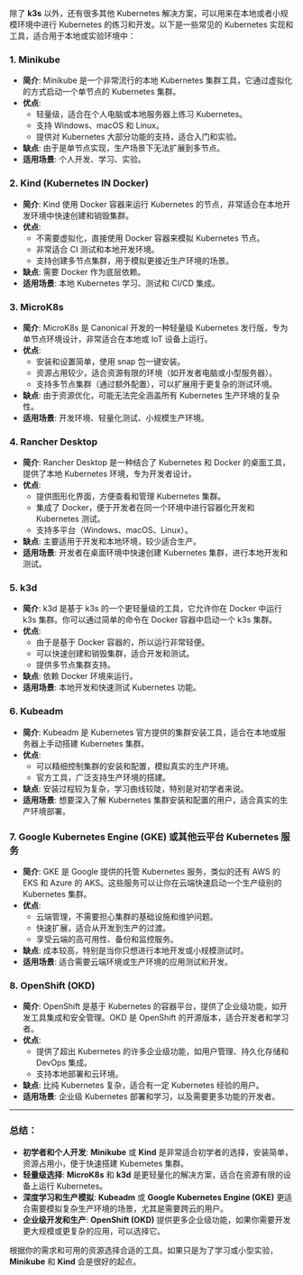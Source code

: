 除了 **k3s** 以外，还有很多其他 Kubernetes 解决方案，可以用来在本地或者小规模环境中进行 Kubernetes 的练习和开发。以下是一些常见的 Kubernetes 实现和工具，适合用于本地或实验环境中：

### 1. **Minikube**
   - **简介**: Minikube 是一个非常流行的本地 Kubernetes 集群工具，它通过虚拟化的方式启动一个单节点的 Kubernetes 集群。
   - **优点**:
     - 轻量级，适合在个人电脑或本地服务器上练习 Kubernetes。
     - 支持 Windows、macOS 和 Linux。
     - 提供对 Kubernetes 大部分功能的支持，适合入门和实验。
   - **缺点**: 由于是单节点实现，生产场景下无法扩展到多节点。
   - **适用场景**: 个人开发、学习、实验。

### 2. **Kind (Kubernetes IN Docker)**
   - **简介**: Kind 使用 Docker 容器来运行 Kubernetes 的节点，非常适合在本地开发环境中快速创建和销毁集群。
   - **优点**:
     - 不需要虚拟化，直接使用 Docker 容器来模拟 Kubernetes 节点。
     - 非常适合 CI 测试和本地开发环境。
     - 支持创建多节点集群，用于模拟更接近生产环境的场景。
   - **缺点**: 需要 Docker 作为底层依赖。
   - **适用场景**: 本地 Kubernetes 学习、测试和 CI/CD 集成。

### 3. **MicroK8s**
   - **简介**: MicroK8s 是 Canonical 开发的一种轻量级 Kubernetes 发行版，专为单节点环境设计，非常适合在本地或 IoT 设备上运行。
   - **优点**:
     - 安装和设置简单，使用 snap 包一键安装。
     - 资源占用较少，适合资源有限的环境（如开发者电脑或小型服务器）。
     - 支持多节点集群（通过额外配置），可以扩展用于更复杂的测试环境。
   - **缺点**: 由于资源优化，可能无法完全涵盖所有 Kubernetes 生产环境的复杂性。
   - **适用场景**: 开发环境、轻量化测试、小规模生产环境。

### 4. **Rancher Desktop**
   - **简介**: Rancher Desktop 是一种结合了 Kubernetes 和 Docker 的桌面工具，提供了本地 Kubernetes 环境，专为开发者设计。
   - **优点**:
     - 提供图形化界面，方便查看和管理 Kubernetes 集群。
     - 集成了 Docker，便于开发者在同一个环境中进行容器化开发和 Kubernetes 测试。
     - 支持多平台（Windows、macOS、Linux）。
   - **缺点**: 主要适用于开发和本地环境，较少适合生产。
   - **适用场景**: 开发者在桌面环境中快速创建 Kubernetes 集群，进行本地开发和测试。

### 5. **k3d**
   - **简介**: k3d 是基于 k3s 的一个更轻量级的工具，它允许你在 Docker 中运行 k3s 集群。你可以通过简单的命令在 Docker 容器中启动一个 k3s 集群。
   - **优点**:
     - 由于是基于 Docker 容器的，所以运行非常轻便。
     - 可以快速创建和销毁集群，适合开发和测试。
     - 提供多节点集群支持。
   - **缺点**: 依赖 Docker 环境来运行。
   - **适用场景**: 本地开发和快速测试 Kubernetes 功能。

### 6. **Kubeadm**
   - **简介**: Kubeadm 是 Kubernetes 官方提供的集群安装工具，适合在本地或服务器上手动搭建 Kubernetes 集群。
   - **优点**:
     - 可以精细控制集群的安装和配置，模拟真实的生产环境。
     - 官方工具，广泛支持生产环境的搭建。
   - **缺点**: 安装过程较为复杂，学习曲线较陡，特别是对初学者来说。
   - **适用场景**: 想要深入了解 Kubernetes 集群安装和配置的用户，适合真实的生产环境部署。

### 7. **Google Kubernetes Engine (GKE) 或其他云平台 Kubernetes 服务**
   - **简介**: GKE 是 Google 提供的托管 Kubernetes 服务，类似的还有 AWS 的 EKS 和 Azure 的 AKS。这些服务可以让你在云端快速启动一个生产级别的 Kubernetes 集群。
   - **优点**:
     - 云端管理，不需要担心集群的基础设施和维护问题。
     - 快速扩展，适合从开发到生产的过渡。
     - 享受云端的高可用性、备份和监控服务。
   - **缺点**: 成本较高，特别是当你只想进行本地开发或小规模测试时。
   - **适用场景**: 适合需要云端环境或生产环境的应用测试和开发。

### 8. **OpenShift (OKD)**
   - **简介**: OpenShift 是基于 Kubernetes 的容器平台，提供了企业级功能，如开发工具集成和安全管理。OKD 是 OpenShift 的开源版本，适合开发者和学习者。
   - **优点**:
     - 提供了超出 Kubernetes 的许多企业级功能，如用户管理、持久化存储和 DevOps 集成。
     - 支持本地部署和云环境。
   - **缺点**: 比纯 Kubernetes 复杂，适合有一定 Kubernetes 经验的用户。
   - **适用场景**: 企业级 Kubernetes 部署和学习，以及需要更多功能的开发者。

---

### **总结：**
- **初学者和个人开发**: **Minikube** 或 **Kind** 是非常适合初学者的选择，安装简单，资源占用小，便于快速搭建 Kubernetes 集群。
- **轻量级选择**: **MicroK8s** 和 **k3d** 是更轻量化的解决方案，适合在资源有限的设备上运行 Kubernetes。
- **深度学习和生产模拟**: **Kubeadm** 或 **Google Kubernetes Engine (GKE)** 更适合需要模拟复杂生产环境的场景，尤其是需要跨云的用户。
- **企业级开发和生产**: **OpenShift (OKD)** 提供更多企业级功能，如果你需要开发更大规模或更复杂的应用，可以选择它。

根据你的需求和可用的资源选择合适的工具。如果只是为了学习或小型实验，**Minikube** 和 **Kind** 会是很好的起点。